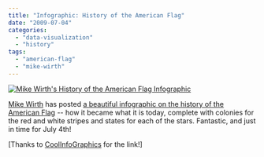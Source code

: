 ```yaml
---
title: "Infographic: History of the American Flag"
date: "2009-07-04"
categories: 
  - "data-visualization"
  - "history"
tags: 
  - "american-flag"
  - "mike-wirth"
---
```


[![Mike Wirth's History of the American Flag Infographic](images/wirthusflag2009site.jpg)](http://www.mikewirthart.com/wp-content/gallery/visualized-information/wirthusflag2009site.jpg)  

[Mike Wirth](http://www.mikewirthart.com/infographics/) has posted [a beautiful infographic on the history of the American Flag](http://www.mikewirthart.com/wp-content/gallery/visualized-information/wirthusflag2009site.jpg) -- how it became what it is today, complete with colonies for the red and white stripes and states for each of the stars. Fantastic, and just in time for July 4th!

\[Thanks to [CoolInfoGraphics](http://coolinfographics.blogspot.com/2009/07/graphical-history-of-american-flag.html) for the link!\]
